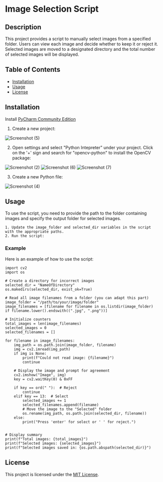 
# Image Selection Script
## Description
This project provides a script to manually select images from a specified folder. Users can view each image and decide whether to keep it or reject it. Selected images are moved to a designated directory and the total number of selected images will be displayed.

## Table of Contents
- [Installation](#installation)
- [Usage](#usage)
- [License](#license)

## Installation
Install [PyCharm Community Edition](https://www.jetbrains.com/pycharm/download/?section=windows)


1. Create a new project:

![Screenshot (5)](https://github.com/user-attachments/assets/505ebcc0-a23f-41de-8e75-bd82759452ce)


2. Open settings and select "Python Intepreter" under your project. Click on the '+' sign and search for "opencv-python" to install the OpenCV package:

![Screenshot (2)](https://github.com/user-attachments/assets/1bc46e42-2b96-404d-8a32-f3347c3db87d)
![Screenshot (6)](https://github.com/user-attachments/assets/a913794f-e252-47f4-84ee-5599aa880fb0)
![Screenshot (7)](https://github.com/user-attachments/assets/18c56eba-8351-470a-b263-fdf4a6077608)

3. Create a new Python file:

![Screenshot (4)](https://github.com/user-attachments/assets/7344ef74-ca51-4d8e-be36-91933edf2906)

## Usage
To use the script, you need to provide the path to the folder containing images and specify the output folder for selected images.

    1. Update the image_folder and selected_dir variables in the script with the appropriate paths.
    2. Run the script:

### Example
Here is an example of how to use the script:

    import cv2
    import os

    # Create a directory for incorrect images
    selected_dir = "NameOfDirectory"
    os.makedirs(selected_dir, exist_ok=True)

    # Read all image filenames from a folder (you can adapt this part)
    image_folder = "/path/to/your/image/folder"
    image_filenames = [filename for filename in os.listdir(image_folder) if filename.lower().endswith((".jpg", ".png"))]

    # Initialize counters
    total_images = len(image_filenames)
    selected_images = 0
    selected_filenames = []

    for filename in image_filenames:
        img_path = os.path.join(image_folder, filename)
        img = cv2.imread(img_path)
        if img is None:
            print(f"Could not read image: {filename}")
            continue

        # Display the image and prompt for agreement
        cv2.imshow("Image", img)
        key = cv2.waitKey(0) & 0xFF

        if key == ord(" "):  # Reject
            continue
        elif key == 13:  # Select
            selected_images += 1
            selected_filenames.append(filename)
            # Move the image to the "Selected" folder
            os.rename(img_path, os.path.join(selected_dir, filename))
        else:
            print("Press 'enter' for select or ' ' for reject.")


    # Display summary
    print(f"Total images: {total_images}")
    print(f"Selected images: {selected_images}")
    print(f"Selected images saved in: {os.path.abspath(selected_dir)}")

## License

This project is licensed under the [MIT License](https://www.mit.edu/~amini/LICENSE.md).



